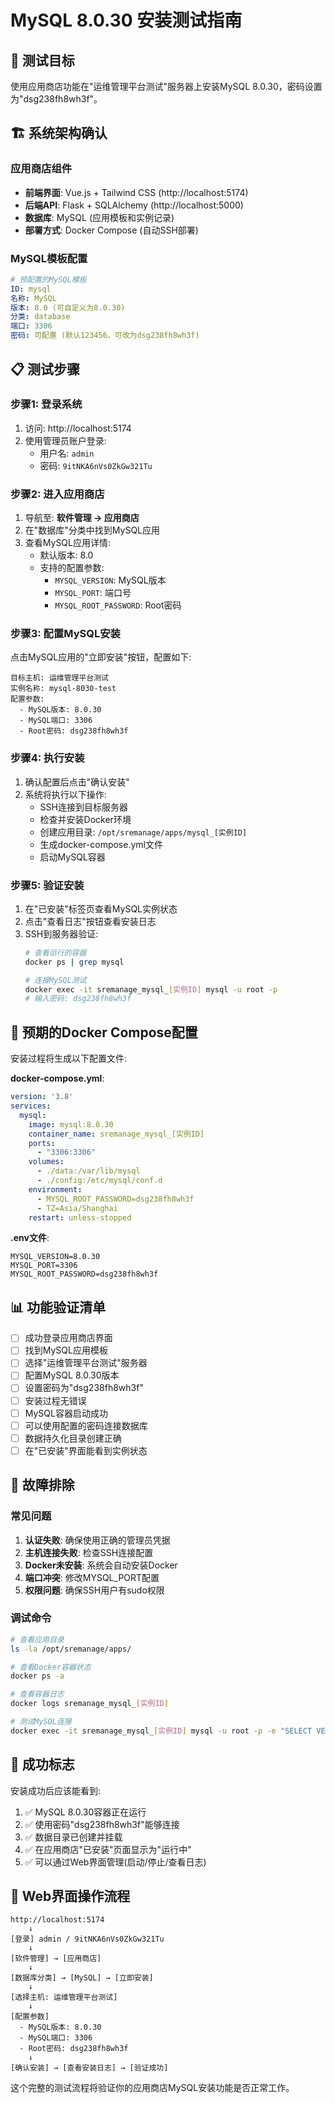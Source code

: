 # MySQL 8.0.30 安装测试指南

## 🎯 测试目标
使用应用商店功能在"运维管理平台测试"服务器上安装MySQL 8.0.30，密码设置为"dsg238fh8wh3f"。

## 🏗️ 系统架构确认

### 应用商店组件
- **前端界面**: Vue.js + Tailwind CSS (http://localhost:5174)
- **后端API**: Flask + SQLAlchemy (http://localhost:5000)
- **数据库**: MySQL (应用模板和实例记录)
- **部署方式**: Docker Compose (自动SSH部署)

### MySQL模板配置
```yaml
# 预配置的MySQL模板
ID: mysql
名称: MySQL
版本: 8.0 (可自定义为8.0.30)
分类: database
端口: 3306
密码: 可配置 (默认123456，可改为dsg238fh8wh3f)
```

## 📋 测试步骤

### 步骤1: 登录系统
1. 访问: http://localhost:5174
2. 使用管理员账户登录:
   - 用户名: `admin`
   - 密码: `9itNKA6nVs0ZkGw321Tu`

### 步骤2: 进入应用商店
1. 导航至: **软件管理 → 应用商店**
2. 在"数据库"分类中找到MySQL应用
3. 查看MySQL应用详情:
   - 默认版本: 8.0
   - 支持的配置参数:
     - `MYSQL_VERSION`: MySQL版本
     - `MYSQL_PORT`: 端口号  
     - `MYSQL_ROOT_PASSWORD`: Root密码

### 步骤3: 配置MySQL安装
点击MySQL应用的"立即安装"按钮，配置如下:

```
目标主机: 运维管理平台测试
实例名称: mysql-8030-test
配置参数:
  - MySQL版本: 8.0.30
  - MySQL端口: 3306
  - Root密码: dsg238fh8wh3f
```

### 步骤4: 执行安装
1. 确认配置后点击"确认安装"
2. 系统将执行以下操作:
   - SSH连接到目标服务器
   - 检查并安装Docker环境
   - 创建应用目录: `/opt/sremanage/apps/mysql_[实例ID]`
   - 生成docker-compose.yml文件
   - 启动MySQL容器

### 步骤5: 验证安装
1. 在"已安装"标签页查看MySQL实例状态
2. 点击"查看日志"按钮查看安装日志
3. SSH到服务器验证:
   ```bash
   # 查看运行的容器
   docker ps | grep mysql
   
   # 连接MySQL测试
   docker exec -it sremanage_mysql_[实例ID] mysql -u root -p
   # 输入密码: dsg238fh8wh3f
   ```

## 🔧 预期的Docker Compose配置

安装过程将生成以下配置文件:

**docker-compose.yml**:
```yaml
version: '3.8'
services:
  mysql:
    image: mysql:8.0.30
    container_name: sremanage_mysql_[实例ID]
    ports:
      - "3306:3306"
    volumes:
      - ./data:/var/lib/mysql
      - ./config:/etc/mysql/conf.d
    environment:
      - MYSQL_ROOT_PASSWORD=dsg238fh8wh3f
      - TZ=Asia/Shanghai
    restart: unless-stopped
```

**.env文件**:
```env
MYSQL_VERSION=8.0.30
MYSQL_PORT=3306
MYSQL_ROOT_PASSWORD=dsg238fh8wh3f
```

## 📊 功能验证清单

- [ ] 成功登录应用商店界面
- [ ] 找到MySQL应用模板
- [ ] 选择"运维管理平台测试"服务器
- [ ] 配置MySQL 8.0.30版本
- [ ] 设置密码为"dsg238fh8wh3f"
- [ ] 安装过程无错误
- [ ] MySQL容器启动成功
- [ ] 可以使用配置的密码连接数据库
- [ ] 数据持久化目录创建正确
- [ ] 在"已安装"界面能看到实例状态

## 🔧 故障排除

### 常见问题
1. **认证失败**: 确保使用正确的管理员凭据
2. **主机连接失败**: 检查SSH连接配置
3. **Docker未安装**: 系统会自动安装Docker
4. **端口冲突**: 修改MYSQL_PORT配置
5. **权限问题**: 确保SSH用户有sudo权限

### 调试命令
```bash
# 查看应用目录
ls -la /opt/sremanage/apps/

# 查看Docker容器状态  
docker ps -a

# 查看容器日志
docker logs sremanage_mysql_[实例ID]

# 测试MySQL连接
docker exec -it sremanage_mysql_[实例ID] mysql -u root -p -e "SELECT VERSION();"
```

## 🎉 成功标志

安装成功后应该能看到:
1. ✅ MySQL 8.0.30容器正在运行
2. ✅ 使用密码"dsg238fh8wh3f"能够连接
3. ✅ 数据目录已创建并挂载
4. ✅ 在应用商店"已安装"页面显示为"运行中"
5. ✅ 可以通过Web界面管理(启动/停止/查看日志)

## 📱 Web界面操作流程

```
http://localhost:5174
    ↓
[登录] admin / 9itNKA6nVs0ZkGw321Tu
    ↓  
[软件管理] → [应用商店]
    ↓
[数据库分类] → [MySQL] → [立即安装]
    ↓
[选择主机: 运维管理平台测试]
    ↓
[配置参数]
  - MySQL版本: 8.0.30
  - MySQL端口: 3306
  - Root密码: dsg238fh8wh3f
    ↓
[确认安装] → [查看安装日志] → [验证成功]
```

这个完整的测试流程将验证你的应用商店MySQL安装功能是否正常工作。